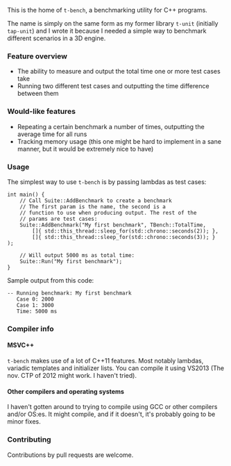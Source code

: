 This is the home of `t-bench`, a benchmarking utility for C++ programs.

The name is simply on the same form as my former library `t-unit` (initially `tap-unit`) and I wrote it because I needed a simple way to benchmark different scenarios in a 3D engine.

### Feature overview

* The ability to measure and output the total time one or more test cases take
* Running two different test cases and outputting the time difference between them

### Would-like features

* Repeating a certain benchmark a number of times, outputting the average time for all runs
* Tracking memory usage (this one might be hard to implement in a sane manner, but it would be extremely nice to have)

### Usage

The simplest way to use `t-bench` is by passing lambdas as test cases:

	int main() {
		// Call Suite::AddBenchmark to create a benchmark 
		// The first param is the name, the second is a 
		// function to use when producing output. The rest of the 
		// params are test cases:
		Suite::AddBenchmark("My first benchmark", TBench::TotalTime, 
			[]{ std::this_thread::sleep_for(std::chrono::seconds(2)); },
			[]{ std::this_thread::sleep_for(std::chrono::seconds(3)); }
	);

		// Will output 5000 ms as total time:
		Suite::Run("My first benchmark");
	}

Sample output from this code:

	-- Running benchmark: My first benchmark
	   Case 0: 2000
	   Case 1: 3000
	   Time: 5000 ms

### Compiler info

#### MSVC++

`t-bench` makes use of a lot of C++11 features. Most notably lambdas, variadic templates and initializer lists. You can compile it using VS2013 (The nov. CTP of 2012 might work. I haven't tried). 

#### Other compilers and operating systems

I haven't gotten around to trying to compile using GCC or other compilers and/or OS:es. It might compile, and if it doesn't, it's probably going to be minor fixes.

### Contributing

Contributions by pull requests are welcome.
